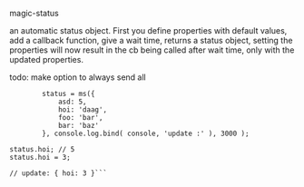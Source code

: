 magic-status

an automatic status object.
First you define properties with default values,
add a callback function, give a wait time,
returns a status object,
setting the properties will now result in the cb being called after wait time, only with the updated properties.

todo: make option to always send all

```var ms = require('./index'),
		status = ms({
			asd: 5,
			hoi: 'daag',
			foo: 'bar',
			bar: 'baz'
		}, console.log.bind( console, 'update :' ), 3000 );

status.hoi; // 5
status.hoi = 3;

// update: { hoi: 3 }```